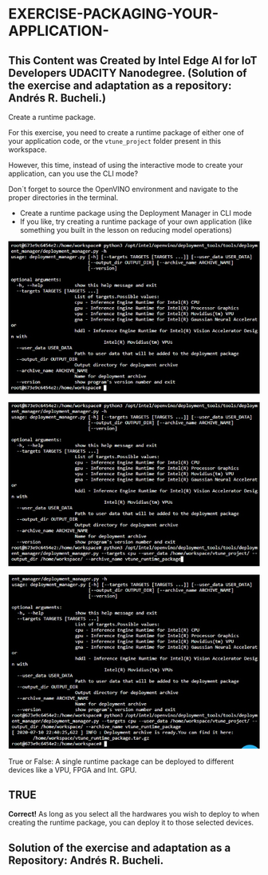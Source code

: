 # EXERCISE-PACKAGING-YOUR-APPLICATION-

## This Content was Created by Intel Edge AI for IoT Developers UDACITY Nanodegree. (Solution of the exercise and adaptation as a repository: Andrés R. Bucheli.)

Create a runtime package.


For this exercise, you need to create a runtime package of either one of your application code, or the <code>vtune_project</code> folder present in this workspace.

However, this time, instead of using the interactive mode to create your application, can you use the CLI mode?

Don´t forget to source the OpenVINO environment and navigate to the proper directories in the terminal.

* Create a runtime package using the Deployment Manager in CLI mode
* If you like, try creating a runtime package of your own application (like something you built in the lesson on reducing model operations)

![image1](https://raw.githubusercontent.com/ARBUCHELI/EXERCISE-PACKAGING-YOUR-APPLICATION-/master/ex1.jpg)


![image2](https://raw.githubusercontent.com/ARBUCHELI/EXERCISE-PACKAGING-YOUR-APPLICATION-/master/ex2.jpg)


![image3](https://raw.githubusercontent.com/ARBUCHELI/EXERCISE-PACKAGING-YOUR-APPLICATION-/master/ex3.jpg)

True or False: A single runtime package can be deployed to different devices like a VPU, FPGA and Int. GPU.

## TRUE
<strong>Correct!</strong> As long as you select all the hardwares you wish to deploy to when creating the runtime package, you can deploy it to those selected devices.

## Solution of the exercise and adaptation as a Repository: Andrés R. Bucheli.



